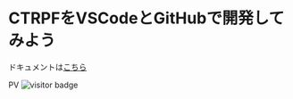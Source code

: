 # CTRPFをVSCodeとGitHubで開発してみよう

ドキュメントは[こちら](https://setup-ctrpf-dev.netlify.app/)

PV ![visitor badge](https://visitor-badge.glitch.me/badge?page_id=ponpoko094.setup-ctrpf-dev-docusaurus)
